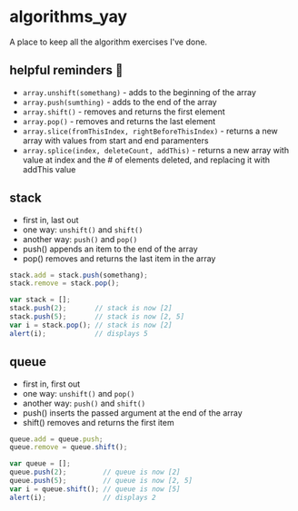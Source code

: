 # algorithms_yay

A place to keep all the algorithm exercises I've done. 

## helpful reminders :100:
- `array.unshift(somethang)` - adds to the beginning of the array
- `array.push(sumthing)` - adds to the end of the array
- `array.shift()` - removes and returns the first element
- `array.pop()` - removes and returns the last element
- `array.slice(fromThisIndex, rightBeforeThisIndex)` - returns a new array with values from start and end paramenters
- `array.splice(index, deleteCount, addThis)` - returns a new array with value at index and the # of elements deleted, and replacing it with addThis value

## stack
- first in, last out
- one way: `unshift()` and `shift()`
- another way: `push()` and `pop()`
- push() appends an item to the end of the array
- pop() removes and returns the last item in the array

```javascript
stack.add = stack.push(somethang);
stack.remove = stack.pop();
```

```javascript
var stack = [];
stack.push(2);       // stack is now [2]
stack.push(5);       // stack is now [2, 5]
var i = stack.pop(); // stack is now [2]
alert(i);            // displays 5
```

## queue
- first in, first out
- one way: `unshift()` and `pop()`
- another way: `push()` and `shift()`
- push() inserts the passed argument at the end of the array 
- shift() removes and returns the first item

```javascript
queue.add = queue.push;
queue.remove = queue.shift();
```

```javascript
var queue = [];
queue.push(2);         // queue is now [2]
queue.push(5);         // queue is now [2, 5]
var i = queue.shift(); // queue is now [5]
alert(i);              // displays 2
```